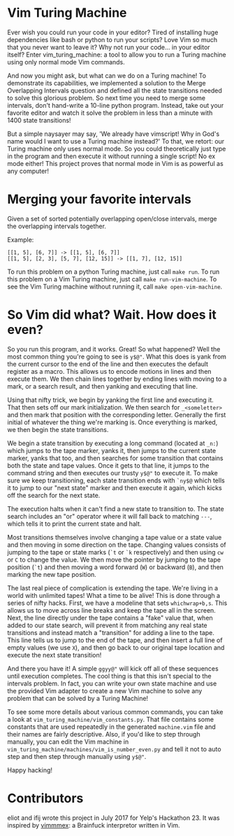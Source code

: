 Vim Turing Machine
==================

Ever wish you could run your code in your editor? Tired of installing huge
dependencies like bash or python to run your scripts? Love Vim so much that you
never want to leave it? Why not run your code... in your editor itself? Enter
vim_turing_machine: a tool to allow you to run a Turing machine using only
normal mode Vim commands.

And now you might ask, but what can we do on a Turing machine! To demonstrate
its capabilities, we implemented a solution to the Merge Overlapping Intervals
question and defined all the state transitions needed to solve this
glorious problem. So next time you need to merge some intervals, don't
hand-write a 10-line python program. Instead, take out your favorite editor and
watch it solve the problem in less than a minute with 1400 state transitions!

But a simple naysayer may say, 'We already have vimscript! Why in God's name
would I want to use a Turing machine instead?' To that, we retort: our Turing
machine only uses normal mode. So you could theoretically just type in the
program and then execute it without running a single script! No ex mode either!
This project proves that normal mode in Vim is as powerful as any computer!

Merging your favorite intervals
===============================

Given a set of sorted potentially overlapping open/close intervals, merge the
overlapping intervals together.

Example:
```
[[1, 5], [6, 7]] -> [[1, 5], [6, 7]]
[[1, 5], [2, 3], [5, 7], [12, 15]] -> [[1, 7], [12, 15]]
```

To run this problem on a python Turing machine, just call `make run`. To run
this problem on a Vim Turing machine, just call `make run-vim-machine`. To see
the Vim Turing machine without running it, call `make open-vim-machine`.

So Vim did what? Wait. How does it even?
========================================

So you run this program, and it works. Great! So what happened? Well the most
common thing you're going to see is `y$@"`. What this does is yank from the
current cursor to the end of the line and then executes the default register as
a macro. This allows us to encode motions in lines and then execute them. We
then chain lines together by ending lines with moving to a mark, or a search
result, and then yanking and executing that line.

Using that nifty trick, we begin by yanking the first line and executing it.
That then sets off our mark initialization. We then search for `_<someletter>`
and then mark that position with the corresponding letter. Generally the first
initial of whatever the thing we're marking is. Once everything is marked, we
then begin the state transitions.

We begin a state transition by executing a long command (located at `_n:`)
which jumps to the tape marker, yanks it, then jumps to the current state
marker, yanks that too, and then searches for some transition that contains both
the state and tape values. Once it gets to that line, it jumps to the command
string and then executes our trusty `y$@"` to execute it. To make sure we keep
transitioning, each state transition ends with `` `ny$@ `` which tells it to jump
to our "next state" marker and then execute it again, which kicks off the search
for the next state.

The execution halts when it can't find a new state to transition to. The state
search includes an "or" operator where it will fall back to matching `---`,
which tells it to print the current state and halt.

Most transitions themselves involve changing a tape value or a state value and
then moving in some direction on the tape. Changing values consists of jumping
to the tape or state marks (`` `t `` or `` `k `` respectively) and then using
`cw` or `C` to change the value. We then move the pointer by jumping to the tape
position (`` `t ``) and then moving a word forward (`W`) or backward (`B`), and
then marking the new tape position.

The last real piece of complication is extending the tape. We're living in a
world with unlimited tapes! What a time to be alive! This is done through a
series of nifty hacks. First, we have a modeline that sets `whichwrap+b,s`. This
allows us to move across line breaks and keep the tape all in the screen. Next,
the line directly under the tape contains a "fake" value that, when added to our
state search, will prevent it from matching any real state transitions and
instead match a "transition" for adding a line to the tape. This line tells us
to jump to the end of the tape, and then insert a full line of empty values (we
use `X`), and then go back to our original tape location and execute the next
state transition!

And there you have it! A simple `ggyy@"` will kick off all of these sequences
until execution completes. The cool thing is that this isn't special to the
intervals problem. In fact, you can write your own state machine and use the
provided Vim adapter to create a new Vim machine to solve any problem that can
be solved by a Turing Machine!

To see some more details about various common commands, you can take a look at
`vim_turing_machine/vim_constants.py`. That file contains some constants that
are used repeatedly in the generated `machine.vim` file and their names are
fairly descriptive. Also, if you'd like to step through manually, you can edit
the Vim machine in `vim_turing_machine/machines/vim_is_number_even.py` and tell
it not to auto step and then step through manually using `y$@"`.

Happy hacking!

Contributors
============

eliot and ifij wrote this project in July 2017 for Yelp's Hackathon 23. It was inspired by [vimmmex](https://github.com/xoreaxeaxeax/vimmmex): a Brainfuck interpretor written in Vim.

[modeline]: # ( vim: set fenc=utf-8 spell spl=en textwidth=80: )
